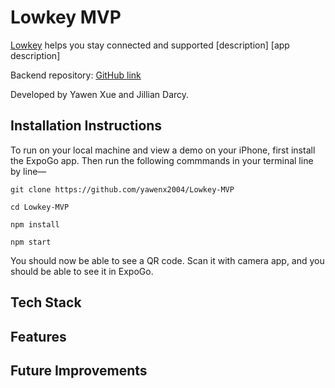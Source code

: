 # Lowkey MVP

[Lowkey](lowkeyprotection.com) helps you stay connected and supported [description] [app description]

Backend repository: [GitHub link](https://github.com/yawenx2004/Lowkey-MVP-backend)

Developed by Yawen Xue and Jillian Darcy.

## Installation Instructions

To run on your local machine and view a demo on your iPhone, first install the ExpoGo app. Then run the following commmands in your terminal line by line—

```git clone https://github.com/yawenx2004/Lowkey-MVP```

```cd Lowkey-MVP```

```npm install```

```npm start```

You should now be able to see a QR code. Scan it with camera app, and you should be able to see it in ExpoGo.

## Tech Stack

## Features

## Future Improvements
